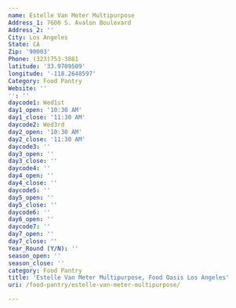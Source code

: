 ```yaml
---
name: Estelle Van Meter Multipurpose
Address_1: 7600 S. Avalon Boulevard
Address_2: ''
City: Los Angeles
State: CA
Zip: '90003'
Phone: (323)753-3881
latitude: '33.9709509'
longitude: '-118.2648597'
Category: Food Pantry
Website: ''
'': ''
daycode1: Wed1st
day1_open: '10:30 AM'
day1_close: '11:30 AM'
daycode2: Wed3rd
day2_open: '10:30 AM'
day2_close: '11:30 AM'
daycode3: ''
day3_open: ''
day3_close: ''
daycode4: ''
day4_open: ''
day4_close: ''
daycode5: ''
day5_open: ''
day5_close: ''
daycode6: ''
day6_open: ''
daycode7: ''
day7_open: ''
day7_close: ''
Year_Round (Y/N): ''
season_open: ''
season_close: ''
category: Food Pantry
title: 'Estelle Van Meter Multipurpose, Food Oasis Los Angeles'
uri: /food-pantry/estelle-van-meter-multipurpose/

---
```

